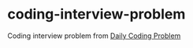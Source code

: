 # coding-interview-problem
Coding interview problem from [Daily Coding Problem](https://www.dailycodingproblem.com/)
